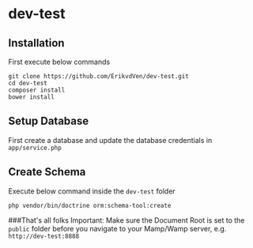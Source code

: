 # dev-test

## Installation

First execute below commands

```
git clone https://github.com/ErikvdVen/dev-test.git
cd dev-test
composer install
bower install
```

## Setup Database
First create a database and update the database credentials in `app/service.php`

## Create Schema
Execute below command inside the `dev-test` folder

```
php vendor/bin/doctrine orm:schema-tool:create
```

###That's all folks
Important: Make sure the Document Root is set to the `public` folder before you navigate to your Mamp/Wamp server, e.g. `http://dev-test:8888`
